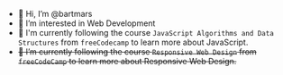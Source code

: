 - 👋 Hi, I’m @bartmars
- 👀 I’m interested in Web Development
- 🌱 I'm currently following the course `JavaScript Algorithms and Data Structures` from `freeCodecamp` to learn more about JavaScript.
- ~~🌱 I’m currently following the course `Responsive Web Design` from `freeCodeCamp` to learn more about Responsive Web Design.~~


<!---
bartmars/bartmars is a ✨ special ✨ repository because its `README.md` (this file) appears on your GitHub profile.
You can click the Preview link to take a look at your changes.
--->
